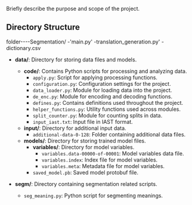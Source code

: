 Briefly describe the purpose and scope of the project.

## Directory Structure

folder----Segmentation/
-'main.py'
-translation_generation.py'
-dictionary.csv


- **data/**: Directory for storing data files and models.
  - **code/**: Contains Python scripts for processing and analyzing data.
    - `apply.py`: Script for applying processing functions.
    - `configuration.py`: Configuration settings for the project.
    - `data_loader.py`: Module for loading data into the project.
    - `de_enc.py`: Module for encoding and decoding functions.
    - `defines.py`: Contains definitions used throughout the project.
    - `helper_functions.py`: Utility functions used across modules.
    - `split_counter.py`: Module for counting splits in data.
    - `input_iast.txt`: Input file in IAST format.
  - **input/**: Directory for additional input data.
    - `additional-data-0-128`: Folder containing additional data files.
  - **models/**: Directory for storing trained model files.
    - **variables/**: Directory for model variables.
      - `variables.data-00000-of-00001`: Model variables data file.
      - `variables.index`: Index file for model variables.
      - `variables.meta`: Metadata file for model variables.
    - `saved_model.pb`: Saved model protobuf file.
    
- **segm/**: Directory containing segmentation related scripts.
  - `seg_meaning.py`: Python script for segmenting meanings.
